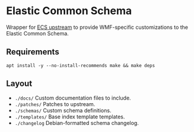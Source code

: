 Elastic Common Schema
===
Wrapper for [ECS upstream](https://github.com/elastic/ecs) to provide WMF-specific customizations to the Elastic Common Schema.

Requirements
---
`apt install -y --no-install-recommends make && make deps`

Layout
---
* `./docs/` Custom documentation files to include.
* `./patches/` Patches to upstream.
* `./schemas/` Custom schema definitions.
* `./templates/` Base index template templates.
* `./changelog` Debian-formatted schema changelog.
